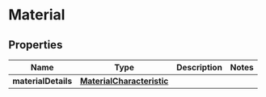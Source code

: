 
# Material

## Properties
Name | Type | Description | Notes
------------ | ------------- | ------------- | -------------
**materialDetails** | [**MaterialCharacteristic**](MaterialCharacteristic.md) |  | 




